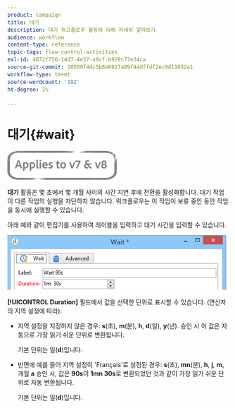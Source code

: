 ```yaml
---
product: campaign
title: 대기
description: 대기 워크플로우 활동에 대해 자세히 알아보기
audience: workflow
content-type: reference
topic-tags: flow-control-activities
exl-id: 4872f756-14d7-4e37-a9cf-b929c77e34ca
source-git-commit: 20509f44c5b8e0827a09f44dffdf2ec9d11652a1
workflow-type: tm+mt
source-wordcount: '192'
ht-degree: 1%

---
```


# 대기{#wait}

![](../../assets/common.svg)

**대기** 활동은 몇 초에서 몇 개월 사이의 시간 지연 후에 전환을 활성화합니다. 대기 작업이 다른 작업의 실행을 차단하지 않습니다. 워크플로우는 이 작업이 보류 중인 동안 작업을 동시에 실행할 수 있습니다.

아래 예와 같이 편집기를 사용하여 레이블을 입력하고 대기 시간을 입력할 수 있습니다.

![](assets/edit_wait.png)

**[!UICONTROL Duration]** 필드에서 값을 선택한 단위로 표시할 수 있습니다. (연산자의 지역 설정에 따라):

* 지역 설정을 지정하지 않은 경우: **s**(초), **m**(분), **h**, **d**(일), **y**(년). 승인 시 이 값은 자동으로 가장 읽기 쉬운 단위로 변환됩니다.

   기본 단위는 일(**d**)입니다.

* 반면에 예를 들어 지역 설정이 &#39;Français&#39;로 설정된 경우: **s**(초), **mn**(분), **h**, **j**, **m**, 개월 **a** 승인 시, 값은 **90s**&#x200B;이 **1mn 30s**&#x200B;로 변환되었던 것과 같이 가장 읽기 쉬운 단위로 자동 변환됩니다.

   기본 단위는 일(**d**)입니다.
